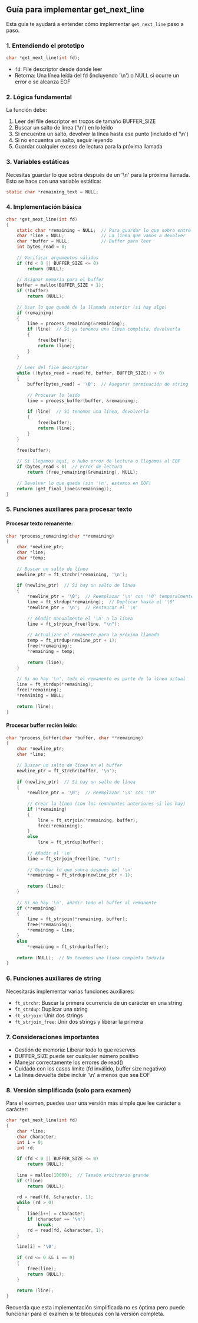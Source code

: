 ## Guía para implementar get_next_line

Esta guía te ayudará a entender cómo implementar `get_next_line` paso a paso.

### 1. Entendiendo el prototipo

```c
char *get_next_line(int fd);
```

- `fd`: File descriptor desde donde leer
- Retorna: Una línea leída del fd (incluyendo '\n') o NULL si ocurre un error o se alcanza EOF

### 2. Lógica fundamental

La función debe:
1. Leer del file descriptor en trozos de tamaño BUFFER_SIZE
2. Buscar un salto de línea ('\n') en lo leído
3. Si encuentra un salto, devolver la línea hasta ese punto (incluido el '\n')
4. Si no encuentra un salto, seguir leyendo
5. Guardar cualquier exceso de lectura para la próxima llamada

### 3. Variables estáticas

Necesitas guardar lo que sobra después de un '\n' para la próxima llamada. Esto se hace con una variable estática:

```c
static char *remaining_text = NULL;
```

### 4. Implementación básica

```c
char *get_next_line(int fd)
{
    static char *remaining = NULL;  // Para guardar lo que sobra entre llamadas
    char *line = NULL;              // La línea que vamos a devolver
    char *buffer = NULL;            // Buffer para leer
    int bytes_read = 0;
    
    // Verificar argumentos válidos
    if (fd < 0 || BUFFER_SIZE <= 0)
        return (NULL);
    
    // Asignar memoria para el buffer
    buffer = malloc(BUFFER_SIZE + 1);
    if (!buffer)
        return (NULL);
    
    // Usar lo que quedó de la llamada anterior (si hay algo)
    if (remaining)
    {
        line = process_remaining(&remaining);
        if (line)  // Si ya tenemos una línea completa, devolverla
        {
            free(buffer);
            return (line);
        }
    }
    
    // Leer del file descriptor
    while ((bytes_read = read(fd, buffer, BUFFER_SIZE)) > 0)
    {
        buffer[bytes_read] = '\0';  // Asegurar terminación de string
        
        // Procesar lo leído
        line = process_buffer(buffer, &remaining);
        
        if (line)  // Si tenemos una línea, devolverla
        {
            free(buffer);
            return (line);
        }
    }
    
    free(buffer);
    
    // Si llegamos aquí, o hubo error de lectura o llegamos al EOF
    if (bytes_read < 0)  // Error de lectura
        return (free_remaining(&remaining), NULL);
    
    // Devolver lo que queda (sin '\n', estamos en EOF)
    return (get_final_line(&remaining));
}
```

### 5. Funciones auxiliares para procesar texto

#### Procesar texto remanente:
```c
char *process_remaining(char **remaining)
{
    char *newline_ptr;
    char *line;
    char *temp;
    
    // Buscar un salto de línea
    newline_ptr = ft_strchr(*remaining, '\n');
    
    if (newline_ptr)  // Si hay un salto de línea
    {
        *newline_ptr = '\0';  // Reemplazar '\n' con '\0' temporalmente
        line = ft_strdup(*remaining);  // Duplicar hasta el '\0'
        *newline_ptr = '\n';  // Restaurar el '\n'
        
        // Añadir manualmente el '\n' a la línea
        line = ft_strjoin_free(line, "\n");
        
        // Actualizar el remanente para la próxima llamada
        temp = ft_strdup(newline_ptr + 1);
        free(*remaining);
        *remaining = temp;
        
        return (line);
    }
    
    // Si no hay '\n', todo el remanente es parte de la línea actual
    line = ft_strdup(*remaining);
    free(*remaining);
    *remaining = NULL;
    
    return (line);
}
```

#### Procesar buffer recién leído:
```c
char *process_buffer(char *buffer, char **remaining)
{
    char *newline_ptr;
    char *line;
    
    // Buscar un salto de línea en el buffer
    newline_ptr = ft_strchr(buffer, '\n');
    
    if (newline_ptr)  // Si hay un salto de línea
    {
        *newline_ptr = '\0';  // Reemplazar '\n' con '\0'
        
        // Crear la línea (con los remanentes anteriores si los hay)
        if (*remaining)
        {
            line = ft_strjoin(*remaining, buffer);
            free(*remaining);
        }
        else
            line = ft_strdup(buffer);
        
        // Añadir el '\n'
        line = ft_strjoin_free(line, "\n");
        
        // Guardar lo que sobra después del '\n'
        *remaining = ft_strdup(newline_ptr + 1);
        
        return (line);
    }
    
    // Si no hay '\n', añadir todo el buffer al remanente
    if (*remaining)
    {
        line = ft_strjoin(*remaining, buffer);
        free(*remaining);
        *remaining = line;
    }
    else
        *remaining = ft_strdup(buffer);
    
    return (NULL);  // No tenemos una línea completa todavía
}
```

### 6. Funciones auxiliares de string

Necesitarás implementar varias funciones auxiliares:

- `ft_strchr`: Buscar la primera ocurrencia de un carácter en una string
- `ft_strdup`: Duplicar una string
- `ft_strjoin`: Unir dos strings
- `ft_strjoin_free`: Unir dos strings y liberar la primera

### 7. Consideraciones importantes

- Gestión de memoria: Liberar todo lo que reserves
- BUFFER_SIZE puede ser cualquier número positivo
- Manejar correctamente los errores de read()
- Cuidado con los casos límite (fd inválido, buffer size negativo)
- La línea devuelta debe incluir '\n' a menos que sea EOF

### 8. Versión simplificada (solo para examen)

Para el examen, puedes usar una versión más simple que lee carácter a carácter:

```c
char *get_next_line(int fd)
{
    char *line;
    char character;
    int i = 0;
    int rd;
    
    if (fd < 0 || BUFFER_SIZE <= 0)
        return (NULL);
    
    line = malloc(10000);  // Tamaño arbitrario grande
    if (!line)
        return (NULL);
    
    rd = read(fd, &character, 1);
    while (rd > 0)
    {
        line[i++] = character;
        if (character == '\n')
            break;
        rd = read(fd, &character, 1);
    }
    
    line[i] = '\0';
    
    if (rd <= 0 && i == 0)
    {
        free(line);
        return (NULL);
    }
    
    return (line);
}
```

Recuerda que esta implementación simplificada no es óptima pero puede funcionar para el examen si te bloqueas con la versión completa.